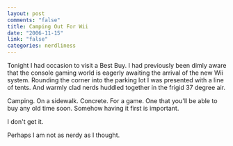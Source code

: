 ```yaml
--- 
layout: post
comments: "false"
title: Camping Out For Wii
date: "2006-11-15"
link: "false"
categories: nerdliness
---
```

Tonight I had occasion to visit a Best Buy. I had previously been dimly aware that the console gaming world is eagerly awaiting the arrival of the new Wii system. Rounding the corner into the parking lot I was presented with a line of tents. And warmly clad nerds huddled together in the frigid 37 degree air.

Camping. On a sidewalk. Concrete. For a game. One that you'll be able to buy any old time soon. Somehow having it first is important.

I don't get it.

Perhaps I am not as nerdy as I thought.
